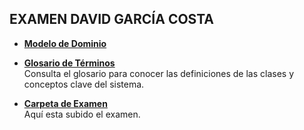 ## **EXAMEN DAVID GARCÍA COSTA**

- [**Modelo de Dominio**](modelosUML/README.md)  
  

- [**Glosario de Términos**](documents/Glosario.md)  
  Consulta el glosario para conocer las definiciones de las clases y conceptos clave del sistema.

- [**Carpeta de Examen**](images/imagenesExamen)  
  Aquí esta subido el examen.
